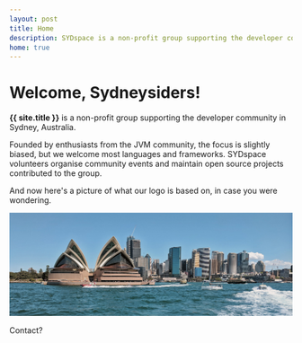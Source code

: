 ```yaml
---
layout: post
title: Home
description: SYDspace is a non-profit group supporting the developer community in Sydney, Australia.
home: true
---
```


# Welcome, Sydneysiders!

**{{ site.title }}** is a non-profit group supporting the developer community in Sydney, Australia.

Founded by enthusiasts from the JVM community, the focus is slightly biased, but we welcome most
languages and frameworks. SYDspace volunteers organise community events and maintain open source
projects contributed to the group.

And now here's a picture of what our logo is based on, in case you were wondering.

![Sydney](/assets/images/hero.jpg)

Contact? <a href="#" class="sydspace-email-link"></a>
